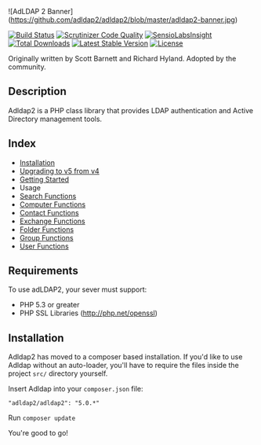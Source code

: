 ![AdLDAP 2 Banner]
(https://github.com/adldap2/adldap2/blob/master/adldap2-banner.jpg)

[![Build Status](https://img.shields.io/travis/Adldap2/Adldap2.svg?style=flat-square)](https://travis-ci.org/Adldap2/Adldap2)
[![Scrutinizer Code Quality](https://img.shields.io/scrutinizer/g/adLDAP2/adLDAP2/master.svg?style=flat-square)](https://scrutinizer-ci.com/g/adLDAP2/adLDAP2/?branch=master)
[![SensioLabsInsight](https://img.shields.io/sensiolabs/i/45a86fc2-b202-4f1b-9549-679900e5807c.svg?style=flat-square)](https://insight.sensiolabs.com/projects/45a86fc2-b202-4f1b-9549-679900e5807c)
[![Total Downloads](https://img.shields.io/packagist/dt/adldap2/adldap2.svg?style=flat-square)](https://packagist.org/packages/adldap2/adldap2)
[![Latest Stable Version](https://img.shields.io/packagist/v/adldap2/adldap2.svg?style=flat-square)](https://packagist.org/packages/adldap2/adldap2)
[![License](https://img.shields.io/packagist/l/adldap2/adldap2.svg?style=flat-square)](https://packagist.org/packages/adldap2/adldap2)

Originally written by Scott Barnett and Richard Hyland. Adopted by the community.

## Description

Adldap2 is a PHP class library that provides LDAP authentication and Active Directory management tools.

## Index

- [Installation](#installation)
- [Upgrading to v5 from v4](docs/UPGRADING.md)
- [Getting Started](docs/GETTING-STARTED.md)
- Usage 
 - [Search Functions](docs/SEARCH-FUNCTIONS.md)
 - [Computer Functions](docs/COMPUTER-FUNCTIONS.md)
 - [Contact Functions](docs/CONTACT-FUNCTIONS.md)
 - [Exchange Functions](docs/EXCHANGE-FUNCTIONS.md)
 - [Folder Functions](docs/FOLDER-FUNCTIONS.md)
 - [Group Functions](docs/GROUP-FUNCTIONS.md)
 - [User Functions](docs/USER-FUNCTIONS.md)

## Requirements

To use adLDAP2, your sever must support:

- PHP 5.3 or greater
- PHP SSL Libraries (http://php.net/openssl)

## Installation

Adldap2 has moved to a composer based installation. If you'd like to use Adldap without an auto-loader, you'll
have to require the files inside the project `src/` directory yourself.

Insert Adldap into your `composer.json` file:

    "adldap2/adldap2": "5.0.*"
   
Run `composer update`

You're good to go!
